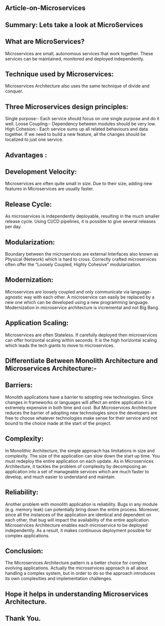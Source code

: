 
## Article-on-Microservices
## Summary: Lets take a look at MicroServices



## What are MicroServices?

Microservices are small, autonomous services that work together. These services can be maintained, monitored and deployed independently. 	
## Technique used by Microservices:

Microservices Architecture also uses the same technique of divide and conquer.

## Three Microservices design principles:

Single purpose:- Each service should focus on one single purpose and do it well.
Loose Coupling:- Dependency between modules should be very low.
High Cohesion:- Each service sums up all related behaviours and data together. If we need to build a new feature, all the changes should be localized to just one service.

## Advantages :


## Development Velocity:

Microservices are often quite small in size. Due to their size, adding new features in Microservices are usually faster.

## Release Cycle:

As microservices is independently deployable, resulting in the much smaller release cycle. Using CI/CD pipelines, it is possible to give several releases per day.

## Modularization:

Boundary between the microservices are external Interfaces also known as Physical (Network) which is hard to cross. Correctly crafted microservices often offer the “Loosely Coupled, Highly Cohesive” modularization.

## Modernization:

Microservices are loosely coupled and only communicate via language-agnostic way with each other. A microservice can easily be replaced by a new one which can be developed using a new programming language. Modernization in microservice architecture is incremental and not Big Bang.

## Application Scaling:

Microservices are often Stateless. If carefully deployed then microservices can offer horizontal scaling within seconds. It is the high horizontal scaling which leads the tech giants to move to microservices.

## Differentiate Between Monolith Architecture and Microservices Architecture:-


## Barriers:

Monolith applications have a barrier to adopting new technologies. Since changes in frameworks or languages will affect an entire application it is extremely expensive in both time and cost.
But Microservices Architecture reduces the barrier of adopting new technologies since the developers are free to choose whatever technologies make sense for their service and not bound to the choice made at the start of the project.

## Complexity:

In Monolithic Architecture, the simple approach has limitations in size and complexity. The size of the application can slow down the start up time. You must redeploy the entire application on each update.
As in Microservices Architecture, it tackles the problem of complexity by decomposing an application into a set of manageable services which are much faster  to develop, and much easier to understand and maintain.

## Reliability:

Another problem with monolith application is reliability. Bugs in any module (e.g. memory leak) can potentially bring down the entire process. Moreover, since all the instances of the application are identical and dependent on each other, that bug will impact the availability of the entire application.
Microservices Architecture enables each microservice to be deployed independently. As a result, it  makes continuous deployment possible for complex applications.
## Conclusion:  

The Microservices Architecture pattern is a better choice for complex evolving applications. Actually the microservices approach is all about handling a complex system, but in order to do so the approach introduces its own complexities and implementation challenges.


## Hope it helps in understanding Microservices Architecture.
## Thank You.
